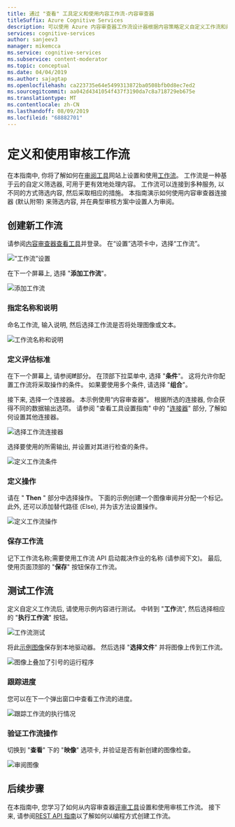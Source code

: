 ```yaml
---
title: 通过 "查看" 工具定义和使用内容工作流-内容审查器
titleSuffix: Azure Cognitive Services
description: 可以使用 Azure 内容审查器工作流设计器根据内容策略定义自定义工作流和阈值。
services: cognitive-services
author: sanjeev3
manager: mikemcca
ms.service: cognitive-services
ms.subservice: content-moderator
ms.topic: conceptual
ms.date: 04/04/2019
ms.author: sajagtap
ms.openlocfilehash: ca223735e64e5499313872ba0508bfb0d8ec7ed2
ms.sourcegitcommit: aa042d4341054f437f3190da7c8a718729eb675e
ms.translationtype: MT
ms.contentlocale: zh-CN
ms.lasthandoff: 08/09/2019
ms.locfileid: "68882701"
---
```

# <a name="define-and-use-moderation-workflows"></a>定义和使用审核工作流

在本指南中, 你将了解如何在[审阅工具](https://contentmoderator.cognitive.microsoft.com)网站上设置和使用[工作流](../review-api.md#workflows)。 工作流是一种基于云的自定义筛选器, 可用于更有效地处理内容。 工作流可以连接到多种服务, 以不同的方式筛选内容, 然后采取相应的措施。 本指南演示如何使用内容审查器连接器 (默认附带) 来筛选内容, 并在典型审核方案中设置人为审阅。

## <a name="create-a-new-workflow"></a>创建新工作流

请参阅[内容审查器查看工具](https://contentmoderator.cognitive.microsoft.com/)并登录。 在“设置”选项卡中，选择“工作流”。

![“工作流”设置](images/2-workflows-0.png)

在下一个屏幕上, 选择 "**添加工作流**"。

![添加工作流](images/2-workflows-1.png)

### <a name="assign-a-name-and-description"></a>指定名称和说明

命名工作流, 输入说明, 然后选择工作流是否将处理图像或文本。

![工作流名称和说明](images/image-workflow-create.PNG)

### <a name="define-evaluation-criteria"></a>定义评估标准

在下一个屏幕上, 请参阅**If**部分。 在顶部下拉菜单中, 选择 "**条件**"。 这将允许你配置工作流将采取操作的条件。 如果要使用多个条件, 请选择 "**组合**"。 

接下来, 选择一个连接器。 本示例使用“内容审查器”。 根据所选的连接器, 你会获得不同的数据输出选项。 请参阅 "查看工具设置指南" 中的 "[连接器](./configure.md#connectors)" 部分, 了解如何设置其他连接器。

![选择工作流连接器](images/image-workflow-connect-to.PNG)

选择要使用的所需输出, 并设置对其进行检查的条件。

![定义工作流条件](images/image-workflow-condition.PNG)

### <a name="define-the-action"></a>定义操作

请在 " **Then** " 部分中选择操作。 下面的示例创建一个图像审阅并分配一个标记。 此外, 还可以添加替代路径 (Else), 并为该方法设置操作。

![定义工作流操作](images/image-workflow-action.PNG)

### <a name="save-the-workflow"></a>保存工作流

记下工作流名称;需要使用工作流 API 启动裁决作业的名称 (请参阅下文)。 最后, 使用页面顶部的 "**保存**" 按钮保存工作流。

## <a name="test-the-workflow"></a>测试工作流

定义自定义工作流后, 请使用示例内容进行测试。 中转到 "**工作**流", 然后选择相应的 "**执行工作流**" 按钮。

![工作流测试](images/image-workflow-execute.PNG)

将此[示例图像](https://moderatorsampleimages.blob.core.windows.net/samples/sample2.jpg)保存到本地驱动器。 然后选择 "**选择文件**" 并将图像上传到工作流。

![图像上叠加了引号的运行程序](images/sample-text.jpg)

### <a name="track-progress"></a>跟踪进度

您可以在下一个弹出窗口中查看工作流的进度。

![跟踪工作流的执行情况](images/image-workflow-job.PNG)

### <a name="verify-workflow-action"></a>验证工作流操作

切换到 "**查看**" 下的 "**映像**" 选项卡, 并验证是否有新创建的图像检查。

![审阅图像](images/image-workflow-review.PNG)

## <a name="next-steps"></a>后续步骤

在本指南中, 您学习了如何从内容审查器[评审工具](https://contentmoderator.cognitive.microsoft.com)设置和使用审核工作流。 接下来, 请参阅[REST API 指南](../try-review-api-workflow.md)以了解如何以编程方式创建工作流。
